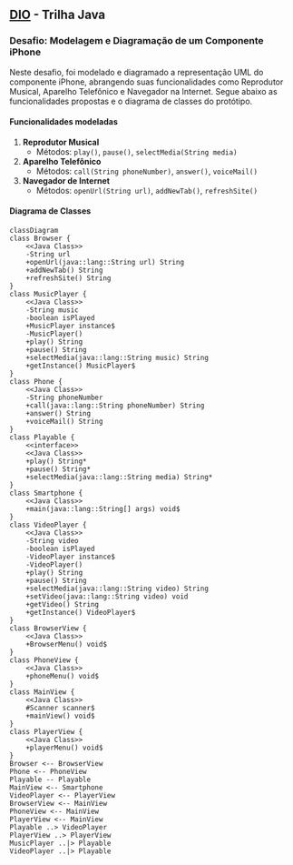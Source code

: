 ## [DIO](www.dio.me) - Trilha Java

### Desafio: Modelagem e Diagramação de um Componente iPhone

Neste desafio, foi modelado e diagramado a representação UML do componente iPhone, abrangendo suas funcionalidades como Reprodutor Musical, Aparelho Telefônico e Navegador na Internet.
Segue abaixo as funcionalidades propostas e o diagrama de classes do protótipo.

#### Funcionalidades modeladas
1. **Reprodutor Musical**
   	- Métodos: `play()`, `pause()`, `selectMedia(String media)`
2. **Aparelho Telefônico**
   - Métodos: `call(String phoneNumber)`, `answer()`, `voiceMail()`
3. **Navegador de Internet**
   - Métodos: `openUrl(String url)`, `addNewTab()`, `refreshSite()`
   
#### Diagrama de Classes
```mermaid
classDiagram
class Browser {
    <<Java Class>>
    -String url
    +openUrl(java::lang::String url) String
    +addNewTab() String
    +refreshSite() String
}
class MusicPlayer {
    <<Java Class>>
    -String music
    -boolean isPlayed
    +MusicPlayer instance$
    -MusicPlayer() 
    +play() String
    +pause() String
    +selectMedia(java::lang::String music) String
    +getInstance() MusicPlayer$
}
class Phone {
    <<Java Class>>
    -String phoneNumber
    +call(java::lang::String phoneNumber) String
    +answer() String
    +voiceMail() String
}
class Playable {
    <<interface>>
    <<Java Class>>
    +play() String*
    +pause() String*
    +selectMedia(java::lang::String media) String*
}
class Smartphone {
    <<Java Class>>
    +main(java::lang::String[] args) void$
}
class VideoPlayer {
    <<Java Class>>
    -String video
    -boolean isPlayed
    -VideoPlayer instance$
    -VideoPlayer() 
    +play() String
    +pause() String
    +selectMedia(java::lang::String video) String
    +setVideo(java::lang::String video) void
    +getVideo() String
    +getInstance() VideoPlayer$
}
class BrowserView {
    <<Java Class>>
    +BrowserMenu() void$
}
class PhoneView {
    <<Java Class>>
    +phoneMenu() void$
}
class MainView {
    <<Java Class>>
    #Scanner scanner$
    +mainView() void$
}
class PlayerView {
    <<Java Class>>
    +playerMenu() void$
}
Browser <-- BrowserView
Phone <-- PhoneView
Playable -- Playable
MainView <-- Smartphone
VideoPlayer <-- PlayerView
BrowserView <-- MainView
PhoneView <-- MainView
PlayerView <-- MainView
Playable ..> VideoPlayer
PlayerView ..> PlayerView
MusicPlayer ..|> Playable
VideoPlayer ..|> Playable
```